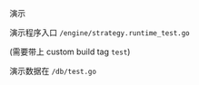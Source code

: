 演示

演示程序入口 `/engine/strategy.runtime_test.go`

(需要带上 custom build tag `test`)

演示数据在 `/db/test.go`

